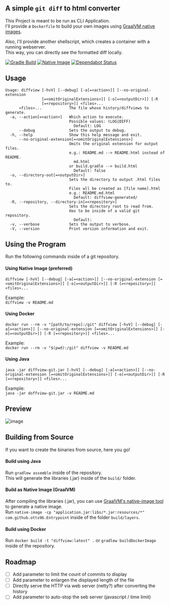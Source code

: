 ## A simple `git diff` to html converter

This Project is meant to be run as CLI Application.  
I'll provide a `Dockerfile` to build your own images using [GraalVM native images](https://www.graalvm.org/).

Also, I'll provide another shellscript, which creates a container with a running webserver.  
This way, you can directly see the formatted diff locally.

[![Gradle Build](https://github.com/ottx96/diffview-git/actions/workflows/shadow-jar.yml/badge.svg)](https://github.com/ottx96/diffview-git/actions/workflows/shadow-jar.yml)
[![Native Image](https://github.com/ottx96/diffview-git/actions/workflows/native-image.yml/badge.svg)](https://github.com/ottx96/diffview-git/actions/workflows/native-image.yml)
[![Dependabot Status](https://api.dependabot.com/badges/status?host=github&repo=ottx96/diffview-git)](https://dependabot.com)

## Usage
```text
Usage: diffview [-hvV] [--debug] [-a[=<action>]] [--no-original-extension
                [=<omitOriginalExtensions>]] [-o[=<outputDir>]] [-R
                [=<repository>]] <files>...
      <files>...            The file whose history/diffviews to generate.
  -a, --action[=<action>]   Which action to execute.
                            Possible values: (LOG|DIFF)
                              Default: LOG
      --debug               Sets the output to debug.
  -h, --help                Show this help message and exit.
      --no-original-extension[=<omitOriginalExtensions>]
                            Omits the original extension for output files.
                            e.g.: README.md --> README.html instead of README.
                              md.html
                            or build.gradle --> build.html
                              Default: false
  -o, --directory-out[=<outputDir>]
                            Sets the directory to output .html files to.
                            Files wll be created as [file name].html
                            e.g.: README.md.html
                              Default: diffview-generated/
  -R, --repository, --directory-in[=<repository>]
                            Sets the directory root to read from.
                            Has to be inside of a valid git repository.
                              Default:
  -v, --verbose             Sets the output to verbose.
  -V, --version             Print version information and exit.
```

## Using the Program
Run the following commands inside of a git repository.  

#### Using Native Image (preferred)
`diffview [-hvV] [--debug] [-a[=<action>]] [--no-original-extension
        [=<omitOriginalExtensions>]] [-o[=<outputDir>]] [-R
        [=<repository>]] <files>...`  

Example:  
`diffview -v README.md`

#### Using Docker
`docker run --rm -v "[path/to/repo]:/git" diffview [-hvV] [--debug] [-a[=<action>]] [--no-original-extension
        [=<omitOriginalExtensions>]] [-o[=<outputDir>]] [-R
        [=<repository>]] <files>...`

Example:    
`docker run --rm -v "$(pwd):/git" diffview -v README.md`

#### Using Java
`java -jar diffview-git.jar [-hvV] [--debug] [-a[=<action>]] [--no-original-extension
        [=<omitOriginalExtensions>]] [-o[=<outputDir>]] [-R
        [=<repository>]] <files>...`  
                
Example:   
`java -jar doffview-git.jar -v README.md`

## Preview
![image](https://user-images.githubusercontent.com/49874532/112373883-bceb4e80-8ce1-11eb-946f-f65cc3075a85.png)

## Building from Source
If you want to create the binaries from source, here you go!  

#### Build using Java
Run `gradlew assemble` inside of the repository.  
This will generate the libraries (.jar) inside of the `build/` folder.

#### Build as Native Image (GraalVM)
After compiling the libraries (.jar), you can use [GraalVM's native-image tool](https://www.graalvm.org/reference-manual/native-image/) to generate a native image.  
Run `native-image -cp "application.jar:libs/*.jar:resources/*" com.github.ottx96.Entrypoint` inside of the folder `build/layers`.

#### Build using Docker
Run `docker build -t "diffview:latest" .` or `gradlew buildDockerImage` inside of the repository.

## Roadmap
- [ ] Add parameter to limit the count of commits to display
- [ ] Add parameter to enlargen the displayed length of the file
- [ ] Directly serve the HTTP via web server (netty?) after converting the history
- [ ] Add parameter to auto-stop the seb server (javascript / time limit)

